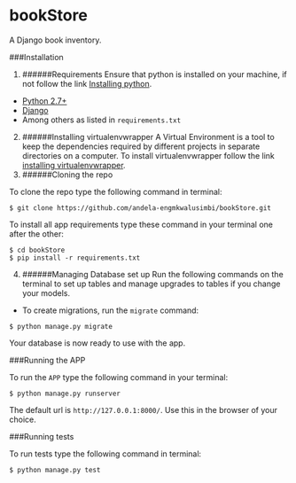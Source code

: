# bookStore
A Django book inventory.

###Installation
1. ######Requirements
 Ensure that python is installed on your machine, if not follow the link [Installing python](https://www.python.org/downloads/).
 * [Python 2.7+](https://www.python.org/) 
 * [Django](https://www.djangoproject.com/)
 * Among others as listed in `requirements.txt`

2. ######Installing virtualenvwrapper
 A Virtual Environment is a tool to keep the dependencies required by different projects in separate directories on a computer.
 To install virtualenvwrapper follow the link [installing virtualenvwrapper](http://docs.python-guide.org/en/latest/dev/virtualenvs/).
3. ######Cloning the repo

 To clone the repo type the following command in terminal:
 
 ```
 $ git clone https://github.com/andela-engmkwalusimbi/bookStore.git
 ```
 
 To install all app requirements type these command in your terminal one after the other:
 
 ```
 $ cd bookStore
 $ pip install -r requirements.txt
 ```

4. ######Managing Database set up
Run the following commands on the terminal to set up tables and manage upgrades to tables if you change your models.


 * To create migrations, run the `migrate` command:

 ```
 $ python manage.py migrate
 ```


 Your database is now ready to use with the app.

###Running the APP

To run the `APP` type the following command in your terminal:

```
$ python manage.py runserver
```

The default url is `http://127.0.0.1:8000/`. Use this in the browser of your choice.


###Running tests

To run tests type the following command in terminal:

```
$ python manage.py test
```
